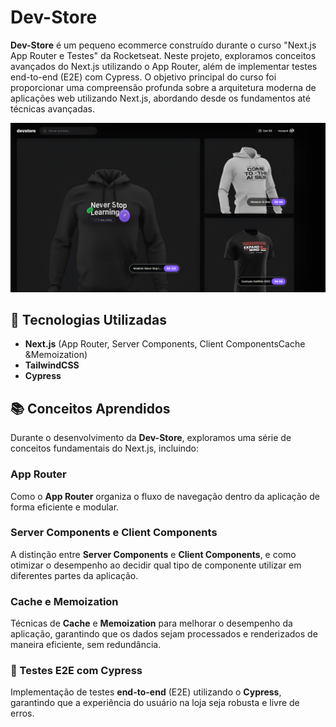 # Dev-Store

**Dev-Store** é um pequeno ecommerce construído durante o curso "Next.js App Router e Testes" da Rocketseat. Neste projeto, exploramos conceitos avançados do Next.js utilizando o App Router, além de implementar testes end-to-end (E2E) com Cypress. O objetivo principal do curso foi proporcionar uma compreensão profunda sobre a arquitetura moderna de aplicações web utilizando Next.js, abordando desde os fundamentos até técnicas avançadas.

<div align="center">

  ![preview img](/dev-store.png)

</div>

## 🚀 Tecnologias Utilizadas

- **Next.js** (App Router, Server Components, Client ComponentsCache &Memoization)
- **TailwindCSS**
- **Cypress** 

## 📚 Conceitos Aprendidos

Durante o desenvolvimento da **Dev-Store**, exploramos uma série de conceitos fundamentais do Next.js, incluindo:

### App Router
Como o **App Router** organiza o fluxo de navegação dentro da aplicação de forma eficiente e modular.

### Server Components e Client Components
A distinção entre **Server Components** e **Client Components**, e como otimizar o desempenho ao decidir qual tipo de componente utilizar em diferentes partes da aplicação.

### Cache e Memoization
Técnicas de **Cache** e **Memoization** para melhorar o desempenho da aplicação, garantindo que os dados sejam processados e renderizados de maneira eficiente, sem redundância.

### 🧪 Testes E2E com Cypress
Implementação de testes **end-to-end** (E2E) utilizando o **Cypress**, garantindo que a experiência do usuário na loja seja robusta e livre de erros.



